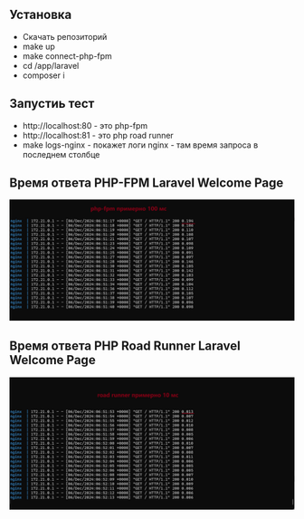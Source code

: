 ## Установка

* Скачать репозиторий
* make up
* make connect-php-fpm
* cd /app/laravel
* composer i

## Запустиь тест
* http://localhost:80 - это php-fpm
* http://localhost:81 - это php road runner
* make logs-nginx - покажет логи nginx - там время запроса в последнем столбце

## Время ответа PHP-FPM Laravel Welcome Page

![php-fpm](./images/php-fpm.png)

## Время ответа PHP Road Runner Laravel Welcome Page

![php rr](./images/php-rr.png)